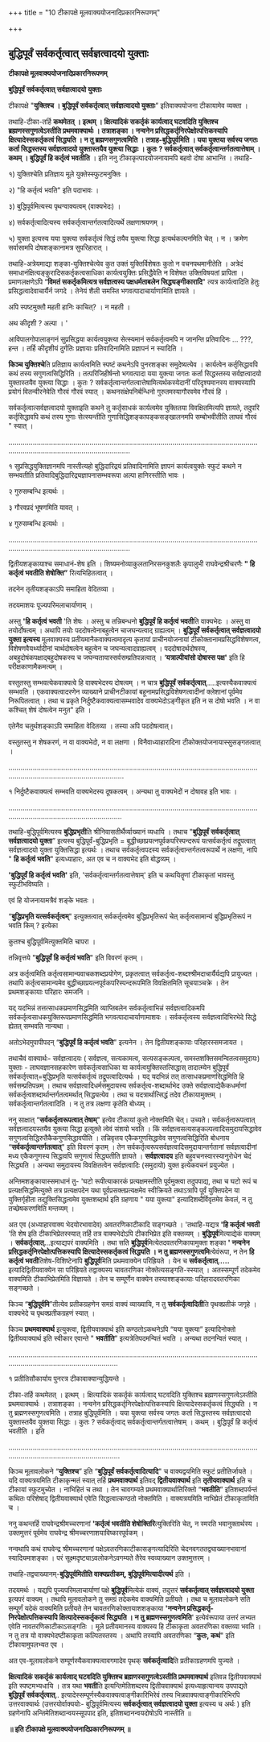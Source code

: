 +++
title = "10 टीकापक्षे मूलवाक्ययोजनादिप्रकारनिरूपणम्"

+++


## बुद्धिपूर्वं सर्वकर्तृत्वात् सर्वज्ञत्वादयो युक्ताः

**टीकापक्षे मूलवाक्ययोजनादिप्रकारनिरूपणम्**

**बुद्धिपूर्वं सर्वकर्तृत्वात् सर्वज्ञत्वादयो युक्ताः**

टीकापक्षे "**युक्तिश्च । बुद्धिपूर्वं सर्वकर्तृत्वात् सर्वज्ञत्वादयो युक्ताः**” इतिवाक्ययोजना टीकायामेव व्यक्ता ।

तथाहि-टीका-तर्हि **कथमेतत् । इत्थम् । क्षित्यादिकं सकर्तृकं कार्यत्वाद् घटवदिति युक्तिश्च ब्रह्मणस्सगुणत्वेऽस्तीति प्रथमवाक्यार्थः । तत्राशङ्का । नन्वनेन प्रसिद्धकर्तृनिरपेक्षोत्पत्तिकस्यापि क्षित्यादेस्सकर्तृकत्वं सिद्ध्यति । न तु ब्रह्मणसगुणत्वमिति । तत्राह-बुद्धिपूर्वमिति । यया युक्तया सर्वस्य जगतः कर्ता सिद्धस्तस्य सर्वज्ञत्वादयो युक्तास्तयैव युक्त्या सिद्धाः । कुतः ? सर्वकर्तृत्वात् सर्वकर्तृत्वान्तर्गतत्वात्तेषाम् । कथम् । बुद्धिपूर्वं हि कर्तृत्वं भवतीति** । इति ननु टीकाकृत्पादयोजनायामपि बहवो दोषा आभान्ति । तथाहि-

१) युक्तिश्चेति प्रतिज्ञाय मूले युक्तेस्स्फुटमनुक्तिः ।

२) "हि कर्तृत्वं भवति" इति पदाभावः ।

३) बुद्धिपूर्वमित्यस्य पृथग्वाक्यत्वम् (वाक्यभेदः) ।

४) सर्वकर्तृत्वादित्यस्य सर्वकर्तृत्वान्तर्गतत्वादित्यर्थे लक्षणाश्रयणम् ।

५) युक्ता इत्यस्य यया युक्त्या सर्वकर्तृत्वं सिद्धं तयैव युक्त्या सिद्धा इत्यर्थकल्पनमिति चेत् । न । क्रमेण सर्वासामपि दोषशङ्कानामत्र सुपरिहारात् ।

तथाहि-अत्रेयमाद्या शङ्का-युक्तिश्चेत्येव कुत उक्तं युक्तिर्विशेषतः कुतो न वचनपथमानीतेति । अत्रेदं समाधानंक्षित्यङ्कुरादिसकर्तृकत्वसाधिका कार्यत्वयुक्तिः प्रसिद्धैवेति न विशेषत उक्तिविषयतां प्रापिता । प्रमाणलक्षणेऽपि “**विमतं सकर्तृकमित्यत्र सर्वज्ञत्वस्य पक्षधर्मताबलेन सिद्ध्यङ्गीकारादि**" त्यत्र कार्यत्वादिति हेतुः प्रसिद्धत्वादेवाचार्यैर्न जगदे । तेनेयं शैली समस्ति भगवत्पादाचार्याणामिति ज्ञायते ।

अपि स्पष्टमुक्तौ महती हानिः काचित्? । न महती ।

अथ कीदृशी ? अल्पा । '

आविपालगोपालाङ्गनं सुप्रसिद्धया कार्यत्वयुक्त्या सेत्स्यमानं सर्वकर्तृत्वमपि न जानन्ति प्रतिवादिनः ... ???, हन्त । तर्हि कीदृशीयं दुर्गतिः प्रज्ञायाः प्रतिवादिनामिति प्रज्ञापनं न स्यादिति ।

**किञ्च युक्तिश्चे**ति प्रतिज्ञाय कार्यत्वमिति स्पष्टं कथनेऽपि पुनरशङ्का समुदेष्यत्येव । कार्यत्वेन कर्तृसिद्धावपि कथं तस्य सगुणत्वसिद्धिरिति । तत्परिजिहीर्षन्तो भगवत्पादा यया युक्त्या जगतः कर्ता सिद्धस्तस्य सर्वज्ञत्वादयो युक्तास्तयैव युक्त्या सिद्धाः । कुतः ? सर्वकर्तृत्वान्तर्गतत्वात्तेषामित्यर्थकस्येदानीं परिदृश्यमानस्य वाक्यस्यापि प्रयोगं वितन्वीरनेवेति गौरवं गौरवं स्यात् । कथनसंक्षेपनिर्बन्धिनो गुरुतमस्यागौरवमेव गौरवं हि ।

सर्वकर्तृत्वात्सर्वज्ञत्वादयो युक्ताइति कथने तु कर्तृसाधकं कार्यत्वमेव युक्तितया विवक्षितमित्यपि ज्ञायते, तदुपरि कर्तृसिद्धावपि कथं तस्य गुणाः सेत्स्यन्तीति गुणासिद्धिशङ्कापङ्कसङ्खालनमपि सम्बोभवीतीति लाघवं गौरवं " स्यात् ।

…………………………………………………………………………………………………………………………………………………………………

१ सुप्रसिद्धयुक्तिज्ञानमपि नास्तीत्यहो बुद्धिदारिद्रयं प्रतिवादिनामिति ज्ञापनं कार्यत्वयुक्तेः स्फुटं कथने न सम्भवतीति प्रतिवादिबुद्धिदारिद्र्यज्ञापनासम्भवरूपा अल्पा हानिरस्तीति भावः ।

२ गुरुसम्बन्धि इत्यर्थः ।

३ गौरवप्रदं भूषणमिति यावत् ।

४ गुरुसम्बन्धि इत्यर्थः ।

…………………………………………………………………………………………………………………………………………………………………

द्वितीयशङ्कायाश्च समाधानं-शेष इति । शिष्यमनोव्याकुलतानिरसनकुशलैः कृपालुभी राघवेन्द्रश्रीचरणैः **" हि कर्तृत्वं भवतीति शेषोक्ति”** रित्यभिहितत्वात् ।

तदनेन तृतीयशङ्काऽपि समाहिता वेदितव्या ।

तदयमाशयः पूज्यपरिमलाचार्याणाम् ।

अस्तु **'हि कर्तृत्वं भवती** 'ति शेषः । अस्तु च तन्निबन्धनो **बुद्धिपूर्वं हि कर्तृत्वं भवती**ति वाक्यभेदः । अस्तु वा तयोर्दोषत्वम् । अथापि तयोः पददोषत्वेनाबहुत्वेन चाजघन्यत्वाद् ग्राह्यत्वम् । **बुद्धिपूर्वं सर्वकर्तृत्वात् सर्वज्ञत्वादयो युक्ता इत्यस्य** मूलवाक्यस्य प्रतीयमानैकवाक्यत्वमादृत्य कृतायां प्राचीनयोजनायां टीकोक्तानामप्रसिद्धविशेषणत्व, विशेषणवैयर्थ्यादीनां चार्थदोषत्वेन बहुत्वेन च जघन्यत्वादग्राह्यत्वम् । पददोषादर्थदोषस्य, अबहुदोषंकपक्षाद्बहुदोषकस्य च जघन्यतायास्सर्वसम्प्रतिपन्नत्वात् । ‘**यत्राल्पीयांसो दोषास्स पक्ष'** इति हि परीक्षकाणामैकमत्यम् ।

वस्तुतस्तु सम्भवत्येकवाक्यत्वे हि वाक्यभेदस्य दोषत्वम् । न चात्र **बुद्धिपूर्वं सर्वकर्तृत्वात्**.....इत्यस्यैकवाक्यत्वं सम्भवति । एकवाक्यत्वादरणेन व्याख्याने प्राचीनटीकायां बहूनामप्रसिद्धविशेषणत्वादीनां क्लेशानां पूर्वमेव निरूपितत्वात् । तथा च प्रकृते निर्दुष्टैकवाक्यत्वासम्भवादेव वाक्यभेदोऽङ्गीकृत इति न स दोषो भवति । न वा कश्चित् शेषं दोषत्वेन मनुत" इति ।

एतेनैव चतुर्थशङ्काऽपि समाहिता वेदितव्या । तस्या अपि पददोषत्वात्।

वस्तुतस्तु न शेषकरणं, न वा वाक्यभेदो, न वा लक्षणा । विनैवाध्याहारादिना टीकोक्तयोजनायास्सुसङ्गतत्वात् ।

………………………………………………………………………………………………………………………………………………………………

१ निर्दुष्टैकवाक्यत्वं सम्भवति वाक्यभेदस्य दूषकत्वम् । अन्यथा तु वाक्यभेदों न दोषावह इति भावः ।

……………………………………………………………………………………………………………………………………………………………..

तथाहि-बुद्धिपूर्वमित्यस्य **बुद्धिप्रभृती**ति श्रीनिवासतीर्थैर्व्याख्यानं व्यधायि । तथाच "**बुद्धिपूर्वं सर्वकर्तृत्वात् सर्वज्ञत्वादयो युक्ता**” इत्यस्य बुद्धिपूर्वं-बुद्धिप्रभृति = बुद्धीच्छाप्रयत्नपूर्वकपरिस्पन्दरूपं यत्सर्वकर्तृत्वं तद्रूपत्वात् सर्वज्ञत्वादयो युक्ता युक्तिसिद्धा इत्यर्थः । तथाच सर्वकर्तृत्वपदस्य सर्वकर्तृत्वान्तर्गतत्वरूपार्थे न लक्षणा, नापि " **हि कर्तृत्वं भवति**" इत्यध्याहारः, अत एव च न वाक्यभेद इति बोद्धव्यम् ।

**'बुद्धिपूर्वं हि कर्तृत्वं भवति'** इति, 'सर्वकर्तृत्वान्तर्गतत्वात्तेषाम्' इति च कथयितॄणां टीकाकृतां भावस्तु स्फुटीभविष्यति ।

एवं हि योजनायामत्रैवं शङ्के भवतः ।

“**बुद्धिप्रभृति यत्सर्वकर्तृत्वम्**" इत्युक्तत्वात् सर्वकर्तृत्वमेव बुद्धिप्रभृतिरूपं चेत् कर्तृत्वसामान्यं बुद्धिप्रभृतिरूपं न भवति किम् ? इत्येका

कुतश्च बुद्धिपूर्वमित्युक्तमिति चापरा ।

तन्निवृत्तये "**बुद्धिपूर्वं हि कर्तृत्वं भवति**" इति विवरणं कृतम् ।

अत्र कर्तृत्वमिति कर्तृत्वसामान्यवाचकशब्दप्रयोगेण, प्रकृतत्वात् सर्वकर्तृत्व-शब्दश्श्रीमदाचार्यैर्यद्यपि प्रायुज्यत । तथापि कर्तृत्वसामान्यमेव बुद्धीच्छाप्रयत्नपूर्वकपरिस्पन्दरूपमिति विवक्षितमिति सूचयाञ्चक्रे । तेन प्रथमशङ्कायाः परिहारः समजनि ।

यद् यदभिन्नं तत्तत्साधकप्रमाणसिद्धमिति व्याप्तिबलेन सर्वकर्तृत्वाभिन्नं सर्वज्ञत्वादिकमपि सर्वकर्तृत्वसाधकयुक्तिरूपप्रमाणसिद्धमिति भगवत्पादाचार्याणामाशयः । सर्वकर्तृत्वस्य सर्वज्ञत्वादिभिरभेदे सिद्धे ह्येतत् सम्भवति नान्यथा ।

अतोऽभेदमुपापीपदन् “**बुद्धिपूर्वं हि कर्तृत्वं भवति**" इत्यनेन । तेन द्वितीयशङ्कायाः परिहारस्समजायत ।

तथाचैवं वाक्यार्थः- सर्वज्ञत्वादयः ( सर्वज्ञत्व, सत्यकामत्व, सत्यसङ्कल्पत्व, समस्तशक्तिसमन्वितत्वसमुदायः) युक्ताः - लाघवज्ञानसहकारेण सर्वकर्तृत्वसाधिका या कार्यत्वयुक्तिस्तत्सिद्धास् तादात्म्येन बुद्धिपूर्वं सर्वकर्तृत्त्वात्=बुद्धिप्रभृति यत्सर्वकर्तृत्वं तद्रूपत्वादित्यर्थः । यद् यदभिन्नं तत् तत्साधकप्रमाणसिद्धमिति हि सर्वसम्प्रतिपन्नम् । तथाच सर्वज्ञत्वादिधर्मसमुदायस्य सर्वकर्तृत्व-शब्दार्थाभेद उक्ते सर्वज्ञत्वाद्येकैकधर्माणां सर्वकर्तृत्वशब्दार्थान्तर्गतत्वमर्थात् सिद्ध्यत्येव । तथा च यदत्रार्थात्सिद्धं तदेव टीकायामुक्तम् । सर्वकर्तृत्वान्तर्गतत्वादिति । न तु तत्र लक्षणा कृतेति बोध्यम् ।

ननु साक्षात् “**सर्वकर्तृत्वरूपत्वात् तेषाम्**" इत्येव टीकायां कुतो नोक्तमिति चेत्। उच्यते। सर्वकर्तृत्वरूपत्वात् सर्वज्ञत्वादयस्तयैव युक्त्या सिद्धा इत्युक्ते त्वेवं संशयो भवति । किं सर्वज्ञत्वसत्यसङ्कल्पत्वादिसमुदायसिद्धावेव सगुणत्वसिद्धिरुतैकैकगुणसिद्धावपीति । तन्निवृत्तय एकैकगुणसिद्धावेव सगुणत्वसिद्धिरिति बोधनाय “**सर्वकर्तृत्वान्तर्गतत्वात्**" इति विवरणं कृतम् । तेन सर्वकर्तृत्वरूपसर्वज्ञत्वादिसमुदायान्तर्गतानां सर्वज्ञत्वादीनां मध्य एकैकगुणस्य सिद्धावपि सगुणत्वं सिद्ध्यतीति ज्ञायते । **सर्वज्ञत्वादय** इति बहुवचनस्वारस्यानुरोधेन चेदं सिद्ध्यति । अन्यथा समुदायस्य विवक्षितत्वेन सर्वज्ञत्वादिः (समुदायो) युक्त इत्येकवचनं प्रयुज्येत ।

अन्तिमशङ्कायास्समाधानं तु- 'घटो रूपीत्याकारकं प्रत्यक्षमस्तीति पूर्वमुक्त्वा तदुपपाद्य, तथा च घटो रूपं च प्रत्यक्षसिद्धमित्युक्ते तत्र प्रत्यक्षपदेन यथा पूर्वप्रसक्तप्रत्यक्षमेव स्वीक्रियते तथाऽत्रापि पूर्वं युक्तिपदेन या युक्तिर्गृहीता तद्युक्तिसिद्धत्वमेव युक्तशब्दार्थ इति ग्रहणाय " यया युक्त्या" इत्यादिशब्दैर्विवृतमेव केवलं, न तु तच्छेषकरणमिति मन्तव्यम् ।

अत एव (अध्याहारवाक्य भेदयोरभावादेव) अवतरणिकाटीकादि सङ्गच्छते । 'तथाहि-यद्यत्र **'हि कर्तृत्वं भवती** 'ति शेष इति टीकाभिप्रेतस्स्यात् तर्हि तत्र वाक्यभेदोऽपि टीकाभिप्रेत इति वक्तव्यम् । **बुद्धिपूर्व**मित्याद्येकं वाक्यम् । **सर्वकर्तृत्वात्.**..इत्याद्यपरं वाक्यमिति । तथा सति **बुद्धिपूर्व**मित्येतदवतरणिकायामुक्ता शङ्का **' नन्वनेन प्रसिद्धकर्तृनिरपेक्षोत्पत्तिकस्यापि क्षित्यादेस्सकर्तृकत्वं सिद्ध्यति । न तु ब्रह्मणस्सगुणत्वमि**त्येवंरूपा, न तेन **हि कर्तृत्वं भवती**तिशेष-विशिष्टेनापि **बुद्धिपूर्व**मिति प्रथमवाक्येन परिह्रियते । येन च **सर्वकर्तृत्वात्.....** इत्यादिद्वितीयवाक्येन सा परिह्रियते तद्वाक्यस्य चावतरणिका नोक्तेत्यसङ्गति-स्स्यात् । अतस्सम्पूर्णं तदेकमेव वाक्यमिति टीकाभिप्रेतमिति विज्ञायते । तेन च सम्पूर्णेन वाक्येन तस्याश्शङ्कायाः परिहारादवतरणिका सङ्गच्छते ।

किञ्च “**बुद्धिपूर्वमि**”तीत्येव प्रतीकग्रहणेन समग्रं वाक्यं व्याख्यायि, न तु **सर्वकर्तृत्वादिती**ति पृथक्प्रतीकं जगृहे । वाक्यभेदे च पृथक्प्रतीकग्रहणं स्यात् ।

किञ्च **प्रथमवाक्यार्थ** इत्युक्त्वा, द्वितीयवाक्यार्थ इति कण्ठतोऽकथनेऽपि “यया युक्त्या” इत्यादिनोक्तो द्वितीयवाक्यार्थ इति स्वीकार एवान्ते " **भवतीति**” इत्यत्रेतिपदमन्वितं भवति । अन्यथा तदनन्वितं स्यात् ।

……………………………………………………………………………………………………………………………………………………………

१ प्रतीतिसौकार्याय पुनरत्र टीकावाक्यान्युद्धियन्ते ।

टीका-तर्हि कथमेतत् । इत्थम् । क्षित्यादिकं सकर्तृकं कार्यत्वाद् घटवदिति युक्तिश्च ब्रह्मणस्सगुणत्वेऽस्तीति प्रथमवाक्यार्थः । तत्राशङ्का । नन्वनेन प्रसिद्धकर्तृनिरपेक्षोत्पत्तिकस्यापि क्षित्यादेस्सकर्तृकत्वं सिद्ध्यति । न तु ब्रह्मणस्सगुणत्वमिति । तत्राह बुद्धिपूर्वमिति । यया युक्त्या सर्वस्य जगतः कर्ता सिद्धस्तस्य सर्वज्ञत्वादयो युक्तास्तयैव युक्तया सिद्धाः । कुतः ? सर्वकर्तृत्वाद् सर्वकर्तृत्वान्तर्गतत्वात्तेषाम् । कथम् । बुद्धिपूर्वं हि कर्तृत्वं भवतीति । इति

…………………………………………………………………………………………………………………………………………………………….

किञ्च मूलावलोकने “**युक्तिश्च**” इति “**बुद्धिपूर्वं सर्वकर्तृत्वादित्यादि**" च वाक्यद्वयमिति स्फुटं प्रतीतिर्जायते । यदि वाक्यत्रयमिति टीकाकृन्मतं स्यात् तर्हि **प्रथमवाक्यार्थ** इतिवद् **द्वितीयवाक्यार्थ** इति **तृतीयवाक्यार्थ** इति च टीकायां स्फुटमुच्येत । नाभिहितं च तथा । तेन चावगम्यते प्रथमवाक्यार्थातिरिक्तो “**भवतीति**” इतिशब्दपर्यन्तं कथितः परिशेषाद् द्वितीयवाक्यार्थ एवेति सिद्धत्वात्कण्ठतो नोक्तमिति । वाक्यत्रयमिति नाभिप्रेतं टीकाकृतामिति च ।

ननु कथन्तर्हि राघवेन्द्रश्रीमच्चरणानां **'कर्तृत्वं भवतीति शेषोक्तिरि**त्युक्तिरिति चेत्, न स्मरति भवानुक्तार्थस्य । उक्तमुत्तरं पूर्वमेव राघवेन्द्र श्रीमच्चरणाशयाविष्कारपूर्वकम् ।

नन्वथापि कथं राघवेन्द्र श्रीमच्चरणानां पक्षेऽवतरणिकाटीकासङ्गत्यादिरिति चेदनवगततद्व्याख्यानभावानां स्यादियमाशङ्का । परं सूक्ष्मदृष्ट्याऽवलोकनेऽवगम्यते तैरेव स्वव्याख्यान उक्तमुत्तरम् ।

तथाहि-तद्व्याख्यानम्-**बुद्धिपूर्वमितीति वाक्यप्रतीकम्, बुद्धिपूर्वमित्यादीत्यर्थ** इति ।

तदयमर्थः । यद्यपि पूज्यपरिमलाचार्याणां पक्षे **बुद्धिपूर्व**मित्येकं वाक्यं, तदुत्तरं **सर्वकर्तृत्वात् सर्वज्ञत्वादयो युक्ता** इत्यपरं वाक्यम् । तथापि मूलावलोकने तु समग्रं तदेकमेव वाक्यमिति प्रतीयते । तथा च मूलावलोकने सति सम्पूर्णं यदेकं वाक्यमिति प्रतीयते तेन चावतरणिकोक्तायाशशङ्काया **'नन्वनेन प्रसिद्धकर्तृ-निरपेक्षोत्पत्तिकस्यापि क्षित्यादेस्सकर्तृकत्वं सिद्ध्यति । न तु ब्रह्मणस्सगुणत्वमिति**' इत्येवंरूपाया उत्तरं लभ्यत एवेति नावतरणिकाटीकाऽसङ्गतिः । मूले प्रतीयमानस्य वाक्यस्य हि टीकाकृता अवतरणिका वक्तव्या भवति । न तु तत्र यो वाक्यभेदष्टीकाकृता कल्पितस्तस्य । अथापि तस्यापि अवतरणिका “**कुतः, कथं**" इति टीकायामुपलभ्यत एव ।

अत एव-मूलावलोकने सम्पूर्णस्यैकवाक्यत्वावगमादेव पृथक् **सर्वकर्तृत्वादि**ति प्रतीकाग्रहणमपि युज्यते ।

**क्षित्यादिकं सकर्तृकं कार्यत्वाद् घटवदिति युक्तिश्च ब्रह्मणस्सगुणत्वेऽस्तीति प्रथमवाक्यार्थ** इतिवन्न द्वितीयवाक्यार्थ इति स्पष्टमभ्यधायि । तत्र यथा **भवती**ति इत्यन्तिमेतिशब्दस्य द्वितीयवाक्यार्थ इत्यध्याहृत्यान्वय उपपाद्यते **बुद्धिपूर्वं सर्वकर्तृत्वात्**.. इत्यादेस्सम्पूर्णस्यैकवाक्यत्वाङ्गीकारिभिरेवं तस्य भिन्नवाक्यत्वाङ्गीकारिभिरपि उत्तरवाक्यार्थः (उत्तरयोर्वाक्ययोः- बुद्धिपूर्वमित्यस्य **सर्वकर्तृत्वात् सर्वज्ञत्वादयो युक्ता** इत्यस्य च अर्थः ) इति ग्रहणेनापि अन्तिमेतिशब्दान्वयस्सूपपाद इति, इतिशब्दानन्वयदोषोऽपि नास्तीति ॥

**॥ इति टीकापक्षे मूलवाक्ययोजनादिप्रकारनिरूपणम् ॥**

